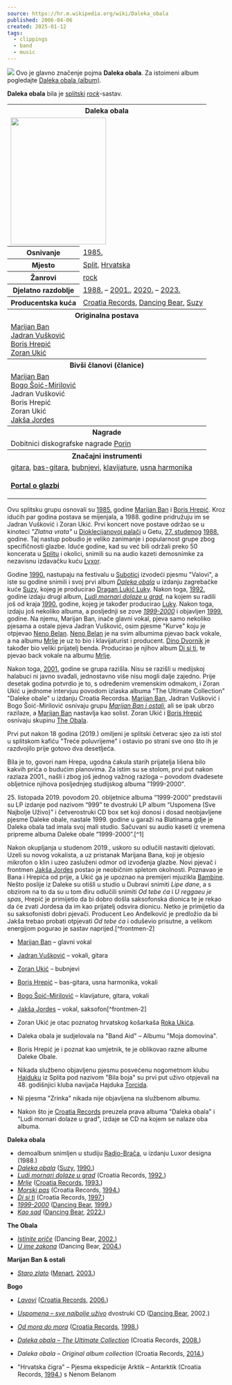```yaml
---
source: https://hr.m.wikipedia.org/wiki/Daleka_obala
published: 2006-04-06
created: 2025-01-12
tags:
  - clippings
  - band
  - music
---
```

![](https://upload.wikimedia.org/wikipedia/commons/thumb/7/72/Disambig.svg/20px-Disambig.svg.png) Ovo je glavno značenje pojma **Daleka obala**. Za istoimeni album pogledajte [Daleka obala (album)](https://hr.m.wikipedia.org/wiki/Daleka_obala_\(album\) "Daleka obala (album)").

**Daleka obala** bila je [splitski](https://hr.m.wikipedia.org/wiki/Split "Split") *[rock](https://hr.m.wikipedia.org/wiki/Rock_glazba "Rock glazba")*\-sastav.

<table><tbody><tr><th colspan="2">Daleka obala</th></tr><tr><td colspan="2"><span><a href="https://hr.m.wikipedia.org/wiki/Datoteka:Marijan_Ban_0607.jpg"><img src="https://upload.wikimedia.org/wikipedia/commons/thumb/3/33/Marijan_Ban_0607.jpg/220px-Marijan_Ban_0607.jpg" width="220" height="293"></a></span></td></tr><tr><th scope="row">Osnivanje</th><td><a href="https://hr.m.wikipedia.org/wiki/Glazba_u_1985.">1985.</a></td></tr><tr><th scope="row">Mjesto</th><td><a href="https://hr.m.wikipedia.org/wiki/Split">Split</a>, <a href="https://hr.m.wikipedia.org/wiki/Hrvatska">Hrvatska</a></td></tr><tr><th scope="row">Žanrovi</th><td><a href="https://hr.m.wikipedia.org/wiki/Rock">rock</a></td></tr><tr><th scope="row">Djelatno razdoblje</th><td><a href="https://hr.m.wikipedia.org/wiki/Glazba_u_1988.">1988.</a> – <a href="https://hr.m.wikipedia.org/wiki/Glazba_u_2001.">2001.</a>, <a href="https://hr.m.wikipedia.org/wiki/Glazba_u_2020.">2020.</a> – <a href="https://hr.m.wikipedia.org/w/index.php?title=Glazba_u_2023.&amp;action=edit&amp;redlink=1">2023.</a></td></tr><tr><th scope="row">Producentska kuća</th><td><a href="https://hr.m.wikipedia.org/wiki/Croatia_Records">Croatia Records</a>, <a href="https://hr.m.wikipedia.org/wiki/Dancing_Bear">Dancing Bear</a>, <a href="https://hr.m.wikipedia.org/wiki/Suzy_Records">Suzy</a></td></tr><tr><th colspan="2">Originalna postava</th></tr><tr><td colspan="2"><a href="https://hr.m.wikipedia.org/wiki/Marijan_Ban">Marijan Ban</a><br><a href="https://hr.m.wikipedia.org/w/index.php?title=Jadran_Vu%C5%A1kovi%C4%87&amp;action=edit&amp;redlink=1">Jadran Vušković</a><br><a href="https://hr.m.wikipedia.org/wiki/Boris_Hrepi%C4%87">Boris Hrepić</a><br><a href="https://hr.m.wikipedia.org/w/index.php?title=Zoran_Uki%C4%87&amp;action=edit&amp;redlink=1">Zoran Ukić</a></td></tr><tr><th colspan="2">Bivši članovi (članice)</th></tr><tr><td colspan="2"><a href="https://hr.m.wikipedia.org/wiki/Marijan_Ban">Marijan Ban</a><br><a href="https://hr.m.wikipedia.org/w/index.php?title=Bogo_%C5%A0oi%C4%87-Mirilovi%C4%87&amp;action=edit&amp;redlink=1">Bogo Šoić-Mirilović</a><br>Jadran Vušković<br>Boris Hrepić<br>Zoran Ukić<br><a href="https://hr.m.wikipedia.org/wiki/Jak%C5%A1a_Jordes">Jakša Jordes</a></td></tr><tr><th colspan="2">Nagrade</th></tr><tr><td colspan="2">Dobitnici diskografske nagrade <a href="https://hr.m.wikipedia.org/wiki/Porin_(nagrada)">Porin</a></td></tr><tr><th colspan="2">Značajni instrumenti</th></tr><tr><td colspan="2"><a href="https://hr.m.wikipedia.org/wiki/Gitara">gitara</a>, <a href="https://hr.m.wikipedia.org/wiki/Bas-gitara">bas-gitara</a>, <a href="https://hr.m.wikipedia.org/wiki/Bubnjevi">bubnjevi</a>, <a href="https://hr.m.wikipedia.org/wiki/Klavijature">klavijature</a>, <a href="https://hr.m.wikipedia.org/wiki/Usna_harmonika">usna harmonika</a></td></tr><tr><td colspan="2"><div><p><b><a href="https://hr.m.wikipedia.org/wiki/Portal:Glazba">Portal o glazbi</a></b></p></div></td></tr></tbody></table>

Ovu splitsku grupu osnovali su [1985.](https://hr.m.wikipedia.org/wiki/1985. "1985.") godine [Marijan Ban](https://hr.m.wikipedia.org/wiki/Marijan_Ban "Marijan Ban") i [Boris Hrepić](https://hr.m.wikipedia.org/wiki/Boris_Hrepi%C4%87 "Boris Hrepić"). Kroz idućih par godina postava se mijenjala, a 1988. godine pridružuju im se Jadran Vušković i Zoran Ukić. Prvi koncert nove postave održao se u kinoteci *"Zlatna vrata"* u [Dioklecijanovoj palači](https://hr.m.wikipedia.org/wiki/Dioklecijanova_pala%C4%8Da "Dioklecijanova palača") u Getu, [27\. studenog](https://hr.m.wikipedia.org/wiki/27._studenog "27. studenog") [1988.](https://hr.m.wikipedia.org/wiki/1988. "1988.") godine. Taj nastup pobudio je veliko zanimanje i popularnost grupe zbog specifičnosti glazbe. Iduće godine, kad su već bili održali preko 50 koncerata u [Splitu](https://hr.m.wikipedia.org/wiki/Split "Split") i okolici, snimili su na audio kazeti demosnimke za nezavisnu izdavačku kuću [Lvxor](https://hr.m.wikipedia.org/wiki/Edicija_Lvxor_Design "Edicija Lvxor Design").

Godine [1990.](https://hr.m.wikipedia.org/wiki/1990. "1990.") nastupaju na festivalu u [Subotici](https://hr.m.wikipedia.org/wiki/Subotica "Subotica") izvodeći pjesmu "Valovi", a iste su godine snimili i svoj prvi album *[Daleka obala](https://hr.m.wikipedia.org/wiki/Daleka_obala_\(album\) "Daleka obala (album)")* u izdanju zagrebačke kuće [Suzy](https://hr.m.wikipedia.org/wiki/Suzy_Records "Suzy Records"), kojeg je producirao [Dragan Lukić Luky](https://hr.m.wikipedia.org/wiki/Dragan_Luki%C4%87_Luky "Dragan Lukić Luky"). Nakon toga, [1992.](https://hr.m.wikipedia.org/wiki/1992. "1992.") godine izdaju drugi album, *[Ludi mornari dolaze u grad](https://hr.m.wikipedia.org/wiki/Ludi_mornari_dolaze_u_grad "Ludi mornari dolaze u grad")*, na kojem su radili još od kraja [1990.](https://hr.m.wikipedia.org/wiki/1990. "1990.") godine, kojeg je također producirao [Luky](https://hr.m.wikipedia.org/wiki/Dragan_Luki%C4%87_Luky "Dragan Lukić Luky"). Nakon toga, izdaju još nekoliko albuma, a posljednji se zove *[1999-2000](https://hr.m.wikipedia.org/wiki/1999-2000 "1999-2000")* i objavljen [1999.](https://hr.m.wikipedia.org/wiki/1999. "1999.") godine. Na njemu, Marijan Ban, inače glavni vokal, pjeva samo nekoliko pjesama a ostale pjeva Jadran Vušković, osim pjesme "Kurve" koju je otpjevao [Neno Belan](https://hr.m.wikipedia.org/wiki/Neno_Belan "Neno Belan"). [Neno Belan](https://hr.m.wikipedia.org/wiki/Neno_Belan "Neno Belan") je na svim albumima pjevao back vokale, a na albumu [Mrlje](https://hr.m.wikipedia.org/wiki/Mrlje "Mrlje") je uz to bio i klavijaturist i producent. [Dino Dvornik](https://hr.m.wikipedia.org/wiki/Dino_Dvornik "Dino Dvornik") je također bio veliki prijatelj benda. Producirao je njihov album [Di si ti](https://hr.m.wikipedia.org/wiki/Di_si_ti "Di si ti"), te pjevao back vokale na albumu [Mrlje](https://hr.m.wikipedia.org/wiki/Mrlje "Mrlje").

Nakon toga, [2001.](https://hr.m.wikipedia.org/wiki/2001. "2001.") godine se grupa razišla. Nisu se razišli u medijskoj halabuci ni javno svađali, jednostavno više nisu mogli dalje zajedno. Prije desetak godina potvrdio je to, s određenim vremenskim odmakom, i Zoran Ukić u jednome intervjuu povodom izlaska albuma "The Ultimate Collection" "Daleke obale" u izdanju Croatia Recordsa. [Marijan Ban](https://hr.m.wikipedia.org/wiki/Marijan_Ban "Marijan Ban"), Jadran Vušković i Bogo Šoić-Mirilović osnivaju grupu *[Marijan Ban i ostali](https://hr.m.wikipedia.org/w/index.php?title=Marijan_Ban_i_ostali&action=edit&redlink=1 "Marijan Ban i ostali (stranica ne postoji)")*, ali se ipak ubrzo razilaze, a [Marijan Ban](https://hr.m.wikipedia.org/wiki/Marijan_Ban "Marijan Ban") nastavlja kao solist. Zoran Ukić i [Boris Hrepić](https://hr.m.wikipedia.org/wiki/Boris_Hrepi%C4%87 "Boris Hrepić") osnivaju skupinu [The Obala](https://hr.m.wikipedia.org/wiki/The_Obala "The Obala").

Prvi put nakon 18 godina (2019.) omiljeni je splitski četverac sjeo za isti stol u splitskom kafiću "Treće poluvrijeme" i ostavio po strani sve ono što ih je razdvojilo prije gotovo dva desetljeća.

Bila je to, govori nam Hrepa, ugodna ćakula starih prijatelja lišena bilo kakvih priča o budućim planovima. Za istim su se stolom, prvi put nakon razlaza 2001., našli i zbog još jednog važnog razloga – povodom dvadesete obljetnice njihova posljednjeg studijskog albuma "1999-2000".

25\. listopada 2019. povodom 20. obljetnice albuma “1999-2000” predstavili su LP izdanje pod nazivom “999” te dvostruki LP album “Uspomena (Sve Najbolje Uživo)” i četverostruki CD box set koji donosi i dosad neobjavljene pjesme Daleke obale, nastale 1999. godine u garaži na Blatinama gdje je Daleka obala tad imala svoj mali studio. Sačuvani su audio kaseti iz vremena pripreme albuma Daleke obale “1999-2000”.[^1]

Nakon okupljanja u studenom 2019., uskoro su odlučili nastaviti djelovati. Uzeli su novog vokalista, a uz pristanak Marijana Bana, koji je objesio mikrofon o klin i uzeo zasluženi odmor od izvođenja glazbe. Novi pjevač i frontmen [Jakša Jordes](https://hr.m.wikipedia.org/wiki/Jak%C5%A1a_Jordes "Jakša Jordes") postao je neobičnim spletom okolnosti. Poznavao je Bana i Hrepića od prije, a Ukić ga je upoznao na premijeri mjuzikla [Bambine](https://hr.m.wikipedia.org/wiki/Bambina_\(mjuzikl\) "Bambina (mjuzikl)"). Nešto poslije iz Daleke su otišli u studio u Dubravi snimiti *Lipe dane*, a s obzirom na to da su u tom điru odlučili snimiti *Od tebe ća* i *U reggaeu je spas*, Hrepić je primijetio da bi dobro došla saksofonska dionica te je rekao da će zvati Jordesa da im kao prijatelj odsvira dionicu. Netko je primijetio da su saksofonisti dobri pjevači. Producent Leo Anđelković je predložio da bi Jakša trebao probati otpjevati *Od tebe ća* i oduševio prisutne, a velikom energijom pogurao je sastav naprijed.[^frontmen-2]

- [Marijan Ban](https://hr.m.wikipedia.org/wiki/Marijan_Ban "Marijan Ban") – glavni vokal
- [Jadran Vušković](https://hr.m.wikipedia.org/w/index.php?title=Jadran_Vu%C5%A1kovi%C4%87&action=edit&redlink=1 "Jadran Vušković (stranica ne postoji)") – vokali, gitara
- [Zoran Ukić](https://hr.m.wikipedia.org/w/index.php?title=Zoran_Uki%C4%87&action=edit&redlink=1 "Zoran Ukić (stranica ne postoji)") – bubnjevi
- [Boris Hrepić](https://hr.m.wikipedia.org/wiki/Boris_Hrepi%C4%87 "Boris Hrepić") – bas-gitara, usna harmonika, vokali
- [Bogo Šoić-Mirilović](https://hr.m.wikipedia.org/w/index.php?title=Bogo_%C5%A0oi%C4%87-Mirilovi%C4%87&action=edit&redlink=1 "Bogo Šoić-Mirilović (stranica ne postoji)") – klavijature, gitara, vokali
- [Jakša Jordes](https://hr.m.wikipedia.org/wiki/Jak%C5%A1a_Jordes "Jakša Jordes") – vokal, saksofon[^frontmen-2]

- Zoran Ukić je otac poznatog hrvatskog košarkaša [Roka Ukića](https://hr.m.wikipedia.org/wiki/Roko_Uki%C4%87 "Roko Ukić").
- Daleka obala je sudjelovala na "Band Aid" – Albumu "Moja domovina".
- Boris Hrepić je i poznat kao umjetnik, te je oblikovao razne albume Daleke Obale.
- Nikada službeno objavljenu pjesmu posvećenu nogometnom klubu [Hajduku](https://hr.m.wikipedia.org/wiki/Hajduk_Split "Hajduk Split") iz Splita pod nazivom "Bila boja" su prvi put uživo otpjevali na 48. godišnjici kluba navijača Hajduka [Torcida](https://hr.m.wikipedia.org/wiki/Torcida "Torcida").
- Ni pjesma "Zrinka" nikada nije objavljena na službenom albumu.
- Nakon što je [Croatia Records](https://hr.m.wikipedia.org/wiki/Croatia_Records "Croatia Records") preuzela prava albuma "Daleka obala" i "Ludi mornari dolaze u grad", izdaje se CD na kojem se nalaze oba albuma.

**Daleka obala**

- demoalbum snimljen u studiju [Radio-Brača](https://hr.m.wikipedia.org/wiki/Radio_Bra%C4%8D "Radio Brač"), u izdanju Luxor designa (1988.)
- *[Daleka obala](https://hr.m.wikipedia.org/wiki/Daleka_obala_\(album\) "Daleka obala (album)")* ([Suzy](https://hr.m.wikipedia.org/wiki/Suzy_Records "Suzy Records"), [1990.](https://hr.m.wikipedia.org/wiki/1990. "1990."))
- *[Ludi mornari dolaze u grad](https://hr.m.wikipedia.org/wiki/Ludi_mornari_dolaze_u_grad "Ludi mornari dolaze u grad")* (Croatia Records, [1992.](https://hr.m.wikipedia.org/wiki/1992. "1992."))
- *[Mrlje](https://hr.m.wikipedia.org/wiki/Mrlje "Mrlje")* ([Croatia Records](https://hr.m.wikipedia.org/wiki/Croatia_Records "Croatia Records"), [1993.](https://hr.m.wikipedia.org/wiki/1993. "1993."))
- *[Morski pas](https://hr.m.wikipedia.org/wiki/Morski_pas_\(album\) "Morski pas (album)")* (Croatia Records, [1994.](https://hr.m.wikipedia.org/wiki/1994. "1994."))
- *[Di si ti](https://hr.m.wikipedia.org/wiki/Di_si_ti "Di si ti")* (Croatia Records, [1997.](https://hr.m.wikipedia.org/wiki/1997. "1997."))
- *[1999-2000](https://hr.m.wikipedia.org/wiki/1999-2000 "1999-2000")* ([Dancing Bear](https://hr.m.wikipedia.org/wiki/Dancing_Bear "Dancing Bear"), [1999.](https://hr.m.wikipedia.org/wiki/1999. "1999."))
- *[Kao sad](https://hr.m.wikipedia.org/w/index.php?title=Kao_sad&action=edit&redlink=1 "Kao sad (stranica ne postoji)")* ([Dancing Bear](https://hr.m.wikipedia.org/wiki/Dancing_Bear "Dancing Bear"), [2022.](https://hr.m.wikipedia.org/wiki/2022. "2022."))

**The Obala**

- *[Istinite priče](https://hr.m.wikipedia.org/wiki/Istinite_pri%C4%8De "Istinite priče")* (Dancing Bear, [2002.](https://hr.m.wikipedia.org/wiki/2002. "2002."))
- *[U ime zakona](https://hr.m.wikipedia.org/wiki/U_ime_zakona "U ime zakona")* (Dancing Bear, [2004.](https://hr.m.wikipedia.org/wiki/2004. "2004."))

**Marijan Ban & ostali**

- *[Staro zlato](https://hr.m.wikipedia.org/wiki/Staro_zlato "Staro zlato")* ([Menart](https://hr.m.wikipedia.org/wiki/Menart "Menart"), [2003.](https://hr.m.wikipedia.org/wiki/2003. "2003."))

**Bogo**

- *[Lavovi](https://hr.m.wikipedia.org/wiki/Lavovi "Lavovi")* ([Croatia Records](https://hr.m.wikipedia.org/wiki/Croatia_Records "Croatia Records"), [2006.](https://hr.m.wikipedia.org/wiki/2006. "2006."))

- *[Uspomena – sve najbolje uživo](https://hr.m.wikipedia.org/wiki/Uspomena_%E2%80%93_sve_najbolje_u%C5%BEivo "Uspomena – sve najbolje uživo")* dvostruki CD ([Dancing Bear](https://hr.m.wikipedia.org/wiki/Dancing_Bear "Dancing Bear"), 2002.)

- *[Od mora do mora](https://hr.m.wikipedia.org/wiki/Od_mora_do_mora "Od mora do mora")* ([Croatia Records](https://hr.m.wikipedia.org/wiki/Croatia_Records "Croatia Records"), [1998.](https://hr.m.wikipedia.org/wiki/1998. "1998."))
- *[Daleka obala – The Ultimate Collection](https://hr.m.wikipedia.org/wiki/Daleka_obala_%E2%80%93_The_Ultimate_Collection "Daleka obala – The Ultimate Collection")* (Croatia Records, [2008.](https://hr.m.wikipedia.org/wiki/2008. "2008."))
- *Daleka obala – Original album collection* (Croatia Records, [2014.](https://hr.m.wikipedia.org/wiki/2014. "2014."))

- "Hrvatska čigra" – Pjesma ekspedicije Arktik – Antarktik (Croatia Records, [1994.](https://hr.m.wikipedia.org/wiki/1994. "1994.")) s Nenom Belanom